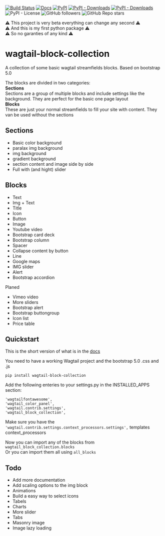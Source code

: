 [![Build Status](https://drone.sliceofbits.com/api/badges/slice-of-bits/wagtail-block-collection/status.svg)](https://drone.sliceofbits.com/slice-of-bits/wagtail-block-collection)
[![Docs](https://img.shields.io/badge/docs-passing-brightgreen)](https://wagtail-block-collection.sliceofbits.com/)
[![PyPI](https://img.shields.io/pypi/v/wagtail-block-collection)](https://pypi.org/project/wagtail-block-collection/)
[![PyPI - Downloads](https://img.shields.io/pypi/dw/wagtail-block-collection?label=downloads%2Fweek)](https://pypi.org/project/wagtail-block-collection/)
[![PyPI - Downloads](https://img.shields.io/pypi/dm/wagtail-block-collection?label=downloads%2Fmonth)](https://pypi.org/project/wagtail-block-collection/)
![PyPI - License](https://img.shields.io/pypi/l/wagtail-block-collection)
![GitHub followers](https://img.shields.io/github/followers/slice-of-bits?style=social)
![GitHub Repo stars](https://img.shields.io/github/stars/slice-of-bits/wagtail-block-collection?style=social)

:warning: This project is very beta everything can change any second :warning:️  
:warning: And this is my first python package :warning:️  
:warning: So no garanties of any kind :warning:️ 
# wagtail-block-collection
A collection of some basic wagtail streamfields blocks.
Based on bootstrap 5.0

The blocks are divided in two categories:  
**Sections**  
Sections are a group of multiple blocks and include settings like the background.
They are perfect for the basic one page layout  
**Blocks**  
These are just your normal streamfields to fill your site with content.
They van be used without the sections

## Sections
- Basic color background
- paralax img background
- img background
- gradient background
- section content and image side by side
- Full with (and hight) slider
## Blocks
- Text
- Img + Text
- Title
- Icon
- Button
- Image
- Youtube video
- Bootstrap card deck
- Bootstrap column
- Spacer
- Collapse content by button
- Line
- Google maps
- IMG slider
- Alert
- Bootstrap accordion

Planed
- Vimeo video
- More sliders
- Bootstrap alert
- Bootstrap buttongroup
- Icon list
- Price table

## Quickstart
This is the short version of what is in the [docs](https://wagtail-block-collection.sliceofbits.com/)  

You need to have a working Wagtail project and the bootstrap 5.0 .css and .js
```
pip install wagtail-block-collection
```
Add the following enteries to your settings.py in the INSTALLED_APPS section:
```
'wagtailfontawesome',
'wagtail_color_panel',
'wagtail.contrib.settings',
'wagtail_block_collection',
```
Make sure you have the ``'wagtail.contrib.settings.context_processors.settings',`` templates context_processors 

Now you can import any of the blocks from ``wagtail_block_collection.blocks``  
Or you can import them all using ``all_blocks``

## Todo
- Add more documentation
- Add scaling options to the img block
- Animations
- Build a easy way to select icons
- Tabels
- Charts
- More slider
- Tabs
- Masonry image
- Image lazy loading
